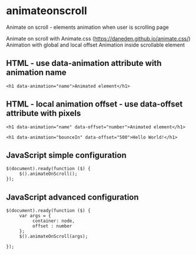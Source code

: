 # animateonscroll
Animate on scroll - elements animation when user is scrolling page

Animate on scroll with Animate.css (https://daneden.github.io/animate.css/)
Animation with global and local offset
Animation inside scrollable element

## HTML - use data-animation attribute with animation name

````
<h1 data-animation="name">Animated element</h1>
````

## HTML - local animation offset - use data-offset attribute with pixels
````
<h1 data-animation="name" data-offset="number">Animated element</h1>
````

````
<h1 data-animation="bounceIn" data-offset="500">Hello World!</h1>
````

## JavaScript simple configuration
````
$(document).ready(function ($) {
     $().animateOnScroll();
});
````  
## JavaScript advanced configuration
````
$(document).ready(function ($) {
     var args = {
          container: node,
          offset : number
     };
     $().animateOnScroll(args);

});
````         
